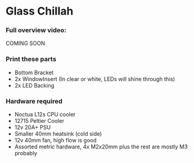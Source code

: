 # Glass Chillah

### Full overview video:
COMING SOON

### Print these parts
- Bottom Bracket
- 2x WindowInsert (In clear or white, LEDs will shine through this)
- 2x LED Backing

### Hardware required
- Noctua L12s CPU cooler
- 12715 Peltier Cooler
- 12v 20A+ PSU
- Smaller 40mm heatsink (cold side)
- 12v 40mm fan, high flow is good
- Assorted metric hardware, 4x M2x20mm plus the rest are mostly M3 probably
